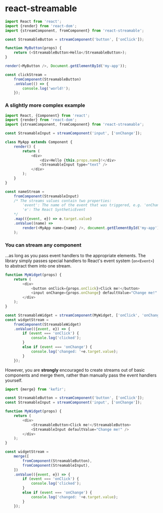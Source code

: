 # react-streamable

```javascript
import React from 'react';
import {render} from 'react-dom';
import {streamComponent, fromComponent} from 'react-streamable';

const StreamableButton = streamComponent('button', ['onClick']);

function MyButton(props) {
	return (<StreamableButton>Hello</StreamableButton>);
}

render(<MyButton />, Document.getElementById('my-app'));

const clickStream =
	fromComponent(StreamableButton)
	.onValue(() => {
		console.log('world!');
	});

```

### A slightly more complex example

```javascript
import React, {Component} from 'react';
import {render} from 'react-dom';
import {streamComponent, fromComponent} from 'react-streamable';

const StreamableInput = streamComponent('input', ['onChange']);

class MyApp extends Component {
	render() {
		return (
			<div>
				<div>Hello {this.props.name}!</div>
				<StreamableInput type="text" />
			</div>
		);
	}
}

const nameStream =
	fromComponent(StreamableInput)
	/* The streams values contain two properties:
		'event': The name of the event that was triggered, e.g. 'onChange'
		'e': The React SyntheticEvent
	*/
	.map(({event, e}) => e.target.value)
	.onValue((name) => 
		render(<MyApp name={name} />, document.getElementById('my-app'))
	);

```

### You can stream any component
...as long as you pass event handlers to the appropriate elements. The library simply passes special handlers to React's event system (`on<Event>`) to abstract them into one stream.

```javascript
function MyWidget(props) {
	return (
		<div>
			<button onClick={props.onClick}>Click me!</button>
			<input onChange={props.onChange} defaultValue="Change me!" />
		</div>
	);
}

const StreamableWidget = streamComponent(MyWidget, ['onClick', 'onChange']);
const widgetStream = 
	fromComponent(StreamableWidget)
	.onValue(({event, e}) => {
		if (event === 'onClick') {
			console.log('clicked');
		}
		else if (event === 'onChange') {
			console.log('changed: '+e.target.value);
		}
	});
```

However, you are **strongly** encouraged to create streams out of basic components and merge them, rather than manually pass the event handlers yourself. 

```javascript
import {merge} from 'kefir';

const StreamableButton = streamComponent('button', ['onClick']);
const StreamableInput = streamComponent('input', ['onChange']);

function MyWidget(props) {
	return (
		<div>
			<StreamableButton>Click me!</StreamableButton>
			<StreamableInput defaultValue="Change me!" />
		</div>
	);
}

const widgetStream = 
	merge([
		fromComponent(StreamableButton),
		fromComponent(StreamableInput),
	])
	.onValue(({event, e}) => {
		if (event === 'onClick') {
			console.log('clicked');
		}
		else if (event === 'onChange') {
			console.log('changed: '+e.target.value);
		}
	});
```

